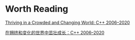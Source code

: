# Worth Reading

[Thriving in a Crowded and Changing World: C++ 2006–2020](chrome-extension://ikhdkkncnoglghljlkmcimlnlhkeamad/pdf-viewer/web/viewer.html?file=https%3A%2F%2Fwww.stroustrup.com%2Fhopl20main-p5-p-bfc9cd4--final.pdf#=&zoom=page-width)

[在拥挤和变化的世界中茁壮成长：C++ 2006–2020](https://github.com/Cpp-Club/Cxx_HOPL4_zh)
